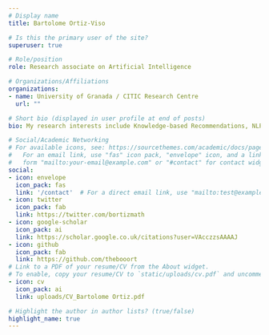 ```yaml
---
# Display name
title: Bartolome Ortiz-Viso

# Is this the primary user of the site?
superuser: true

# Role/position
role: Research associate on Artificial Intelligence

# Organizations/Affiliations
organizations:
- name: University of Granada / CITIC Research Centre
  url: ""

# Short bio (displayed in user profile at end of posts)
bio: My research interests include Knowledge-based Recommendations, NLP and Biodiversity.

# Social/Academic Networking
# For available icons, see: https://sourcethemes.com/academic/docs/page-builder/#icons
#   For an email link, use "fas" icon pack, "envelope" icon, and a link in the
#   form "mailto:your-email@example.com" or "#contact" for contact widget.
social:
- icon: envelope
  icon_pack: fas
  link: '/contact'  # For a direct email link, use "mailto:test@example.org".
- icon: twitter
  icon_pack: fab
  link: https://twitter.com/bortizmath
- icon: google-scholar
  icon_pack: ai
  link: https://scholar.google.co.uk/citations?user=VAcczzsAAAAJ
- icon: github
  icon_pack: fab
  link: https://github.com/thebooort
# Link to a PDF of your resume/CV from the About widget.
# To enable, copy your resume/CV to `static/uploads/cv.pdf` and uncomment the lines below.
- icon: cv
  icon_pack: ai
  link: uploads/CV_Bartolome Ortiz.pdf

# Highlight the author in author lists? (true/false)
highlight_name: true
---
```

